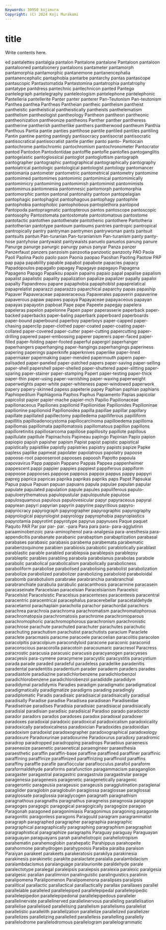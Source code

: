 ```yaml
---
Keywords: 30950 kojimura
Copyright: (C) 2024 Koji Murakami
---
```


# title

Write contents here.



ed pantalettes pantalgia pantalon Pantalone pantalone Pantaloon
pantaloon pantalooned pantaloonery pantaloons pantameter pantamorph pantamorphia pantamorphic pantanemone pantanencephalia
pantanencephalic pantaphobia pantarbe pantarchy pantas pantascope pantascopic Pantastomatida Pantastomina pantatrophia
pantatrophy pantatype pantdress pantechnic pantechnicon panted Pantego pantelegraph pantelegraphy panteleologism
pantelephone pantelephonic Pantelleria pantellerite Panter panter panterer Pan-Teutonism Pan-teutonism Panthea
panthea Pantheas Pantheian pantheic pantheism pantheist pantheistic pantheistical pantheistically pantheists
panthelematism panthelism pantheologist pantheology Pantheon pantheon pantheonic pantheonization pantheonize pantheons
Panther panther pantheress pantherine pantherish pantherlike panthers pantherwood pantheum Panthia
Panthous Pantia pantie panties pantihose pantile pantiled pantiles pantiling Pantin
pantine panting pantingly pantisocracy pantisocrat pantisocratic pantisocratical pantisocratist pantle pantler
panto panto- Pantocain pantochrome pantochromic pantochromism pantochronometer Pantocrator pantod Pantodon
Pantodontidae pantoffle pantofle pantofles pantoganglitis pantogelastic pantoglossical pantoglot pantoglottism pantograph
pantographer pantographic pantographical pantographically pantography pantoiatrical pantologic pantological pantologist pantology
pantomancer pantomania pantometer pantometric pantometrical pantometry pantomime pantomimed pantomimes pantomimic
pantomimical pantomimically pantomimicry pantomiming pantomimish pantomimist pantomimists pantomimus pantomnesia pantomnesic
pantomorph pantomorphia pantomorphic panton pantonal pantonality pantoon pantopelagian pantophagic pantophagist
pantophagous pantophagy pantophile pantophobia pantophobic pantophobous pantoplethora pantopod Pantopoda pantopragmatic
pantopterous pantos pantoscope pantoscopic pantosophy Pantostomata pantostomate pantostomatous pantostome pantotactic
pantothen pantothenate pantothenic pantothere Pantotheria pantotherian pantotype pantoum pantoums pantries
pantropic pantropical pantropically pantry pantryman pantrymen pantrywoman pants pantsuit pantsuits
pantun Pan-turanian Pan-turanianism Pan-turanism panty panty-hose pantyhose pantywaist pantywaists panuelo
panuelos panung panure Panurge panurge panurgic panurgy panus panyar Panza
panzer Panzerfaust panzers panzoism panzootia panzootic panzooty PAO Paola Paoli
Paolina Paolo paolo paon Paonia paopao Paoshan Paoting Paotow PAP
pap papa papability papable papabot papabote papacies papacy Papadopoulos papagallo
papagay Papagayo papagayo Papagena Papageno Papago Papaikou papain papains papaio
papal papalise papalism papalist papalistic papality papalization papalize papalizer papally
papaloi papalty Papandreou papane papaphobia papaphobist papaprelatical papaprelatist paparazzi paparazzo
paparchical paparchy papas papaship Papaver Papaveraceae papaveraceous Papaverales papaverin papaverine
papaverous papaw papaws papaya Papayaceae papayaceous papayan papayas papayotin papboat
Pape pape Papeete papegay papelera papeleras papelon papelonne Papen paper
paperasserie paperback paper-backed paperbacks paper-baling paperbark paperboard paperboards paper-bound paperbound
paperboy paperboys paper-capped paper-chasing paperclip paper-clothed paper-coated paper-coating paper-collared paper-covered
paper-cutter paper-cutting papercutting paper-drilling papered paper-embossing paperer paperers paper-faced paper-filled
paper-folding paper-footed paperful papergirl paperhanger paperhangers paperhanging paper-hangings paperhangings paperiness
papering paperings paperknife paperknives paperlike paper-lined papermaker papermaking paper-mended papermouth
papern paper-palisaded paper-paneled paper-patched papers paper-saving paper-selling paper-shell papershell paper-shelled
paper-shuttered paper-slitting paper-sparing paper-stainer paper-stamping Papert paper-testing paper-thick paper-thin paper-using
paper-varnishing paper-waxing paperweight paperweights paper-white paper-whiteness paper-windowed paperwork papery papery-skinned
papess papeterie papey Paphian paphian paphians Paphiopedilum Paphlagonia Paphos Paphus
Papiamento Papias papicolar papicolist papier papier-mache papier-mch Papilio Papilionaceae papilionaceous
Papiliones papilionid Papilionidae Papilionides Papilioninae papilionine papilionoid Papilionoidea papilla papillae
papillar papillary papillate papillated papillectomy papilledema papilliferous papilliform papillitis papilloadenocystoma
papillocarcinoma papilloedema papilloma papillomas papillomata papillomatosis papillomatous papillon papillons papilloretinitis
papillosarcoma papillose papillosity papillote papillous papillulate papillule Papinachois Papineau papingo
Papinian Papio papion papiopio papish papisher papism Papist papist papistic
papistical papistically papistlike papistly papistries papistry papists papize Papke papless
paplike papmeat papolater papolatrous papolatry papoose papoose-root papooseroot papooses papoosh
Papotto papoula papovavirus Papp pappain Pappano Pappas Pappea pappenheimer pappescent
pappi pappier pappies pappiest pappiferous pappiform pappoose pappooses pappose pappous
pappox pappus pappy pappyri papreg paprica papricas paprika paprikas papriks
paps Papst Papsukai Papua papua Papuan papuan papuans papula papulae
papulan papular papulate papulated papulation papule papules papuliferous papulo- papuloerythematous
papulopustular papulopustule papulose papulosquamous papulous papulovesicular papyr papyraceous papyral papyrean
papyri papyrian papyrin papyrine papyritious papyro- papyrocracy papyrograph papyrographer papyrographic
papyrography papyrological papyrologist papyrology papyrophobia papyroplastics papyrotamia papyrotint papyrotype papyrus
papyruses Paque paquet Paquito PAR Par par par- par. -para
Para para para- para-agglutinin paraaminobenzoic para-aminophenol para-analgesia para-anesthesia para-appendicitis parabanate
parabanic parabaptism parabaptization parabasal parabases parabasic parabasis parabema parabemata parabematic
parabenzoquinone parabien parabiosis parabiotic parabiotically parablast parablastic parable parabled parablepsia
parablepsis parablepsy parableptic parables parabling parabola parabolanus parabolas parabole parabolic
parabolical parabolicalism parabolically parabolicness paraboliform parabolise parabolised parabolising parabolist parabolization
parabolize parabolized parabolizer parabolizing paraboloid paraboloidal parabomb parabotulism parabrake parabranchia
parabranchial parabranchiate parabulia parabulic paracanthosis paracarmine paracasein paracaseinate Paracelsian paracelsian
Paracelsianism Paracelsic Paracelsist Paracelsistic Paracelsus paracenteses paracentesis paracentral paracentric paracentrical
paracephalus paracerebellar paracetaldehyde paracetamol parachaplain paracholia parachor parachordal parachors parachrea
parachroia parachroma parachromatism parachromatophorous parachromatopsia parachromatosis parachrome parachromoparous parachromophoric parachromophorous
parachronism parachronistic parachrose parachute parachuted parachuter parachutes parachutic parachuting parachutism
parachutist parachutists paracium Paraclete paraclete paracmasis paracme paracoele paracoelian paracolitis
paracolon paracolpitis paracolpium paracondyloid paracone paraconic paraconid paraconscious paracorolla paracotoin
paracoumaric paracresol Paracress paracrostic paracusia paracusic paracusis paracyanogen paracyeses paracyesis
para-cymene paracymene paracystic paracystitis paracystium parada parade paraded paradeful paradeless
paradelike paradenitis paradental paradentitis paradentium parader paraderm paraders parades paradiastole
paradiazine paradichlorbenzene paradichlorbenzol paradichlorobenzene paradichlorobenzol paradiddle paradidym paradidymal paradidymis Paradies
paradigm paradigmatic paradigmatical paradigmatically paradigmatize paradigms parading paradingly paradiplomatic Paradis
paradisaic paradisaical paradisaically paradisal paradisally Paradise paradise Paradisea paradisean Paradiseidae
Paradiseinae paradises Paradisia paradisiac paradisiacal paradisiacally paradisial paradisian paradisic paradisical
Paradiso parado paradoctor parador paradors parados paradoses paradox paradoxal paradoxer
paradoxes paradoxial paradoxic paradoxical paradoxicalism paradoxicality paradoxically paradoxicalness paradoxician Paradoxides
paradoxidian paradoxism paradoxist paradoxographer paradoxographical paradoxology paradoxure Paradoxurinae paradoxurine Paradoxurus
paradoxy paradromic paradrop paradropped paradropping paradrops Paraebius paraenesis paraenesize paraenetic
paraenetical paraengineer paraesthesia paraesthetic paraffin paraffin-base paraffine paraffined paraffiner paraffinic
paraffining paraffinize paraffinized paraffinizing paraffinoid paraffins paraffiny paraffle parafle parafloccular
paraflocculus parafoil paraform paraformaldehyde paraforms parafunction paragammacism paraganglion paragaster paragastral
paragastric paragastrula paragastrular parage paragenesia paragenesis paragenetic paragenetically paragenic paragerontic
parageusia parageusic parageusis paragglutination paraglenal paraglider paraglobin paraglobulin paraglossa paraglossae
paraglossal paraglossate paraglossia paraglycogen paragnath paragnathism paragnathous paragnaths paragnathus paragneiss
paragnosia paragoge paragoges paragogic paragogical paragogically paragogize paragon Paragonah paragoned
paragonimiasis Paragonimus paragoning paragonite paragonitic paragonless paragons Paragould paragram paragrammatist
paragraph paragraphed paragrapher paragraphia paragraphic paragraphical paragraphically paragraphing paragraphism paragraphist
paragraphistical paragraphize paragraphs Paraguay paraguay Paraguayan paraguayan paraguayans parah paraheliotropic
paraheliotropism parahematin parahemoglobin parahepatic Parahippus parahopeite parahormone parahydrogen parahypnosis Paraiba
paraiba paraison Paraiyan parakeet parakeets parakeratosis parakilya parakinesia parakinesis parakinetic
parakite paralactate paralalia paralambdacism paralambdacismus paralanguage paralaurionite paraldehyde parale paralectotype
paralegal paraleipsis paralepsis paralexia paralexic paralgesia paralgesic paralian paralimnion paralinguistic
paralinguistics paralinin paralipomena Paralipomenon Paralipomenona paralipses paralipsis paralitical parallactic parallactical
parallactically parallax parallaxes parallel parallelable paralleled parallelepiped parallelepipedal parallelepipedic parallelepipedon
parallelepipedonal parallelepipedous paralleler parallelinervate parallelinerved parallelinervous paralleling parallelisation parallelise parallelised
parallelising parallelism parallelisms parallelist parallelistic parallelith parallelization parallelize parallelized parallelizer
parallelizes parallelizing parallelled parallelless parallelling parallelly parallelodrome parallelodromous parallelogram parallelogrammatic
